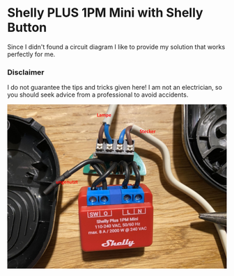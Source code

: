 # Shelly PLUS 1PM Mini with Shelly Button

Since I didn't found a circuit diagram I like to provide my solution that works perfectly for me.

### Disclaimer

I do not guarantee the tips and tricks given here! I am not an electrician, so you should seek advice from a professional to avoid accidents.

![](https://github.com/ChrWieg/homeautomation/blob/master/Shelly/Shelly%20PLUS%201PM%20Mini/Shelly%20PLUS%201PM%20Mini%20with%20Shelly%20Button.jpg)
